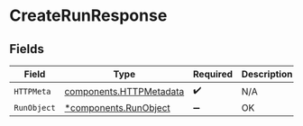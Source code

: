 # CreateRunResponse


## Fields

| Field                                                              | Type                                                               | Required                                                           | Description                                                        |
| ------------------------------------------------------------------ | ------------------------------------------------------------------ | ------------------------------------------------------------------ | ------------------------------------------------------------------ |
| `HTTPMeta`                                                         | [components.HTTPMetadata](../../models/components/httpmetadata.md) | :heavy_check_mark:                                                 | N/A                                                                |
| `RunObject`                                                        | [*components.RunObject](../../models/components/runobject.md)      | :heavy_minus_sign:                                                 | OK                                                                 |